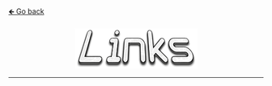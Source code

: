 <a href="../../#----">🡸 Go back</a>

<h4 id="main" align="center">
    <img src="images/Links.png" alt="main" align="center">
</h4>

___

<strong>
<h3 align="center">

</h3>
<strong>
